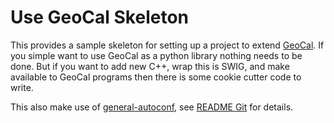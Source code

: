 # Use GeoCal Skeleton

This provides a sample skeleton for setting up a project to extend
[GeoCal](https://github.jpl.nasa.gov/Cartography/geocal). If you simple
want to use GeoCal as a python library nothing needs to be done. But if you
want to add new C++, wrap this is SWIG, and make available to GeoCal programs
then there is some cookie cutter code to write.

This also make use of [general-autoconf](https://github.jpl.nasa.gov/Cartography/general-autoconf), see [README Git](README.git) for details.

